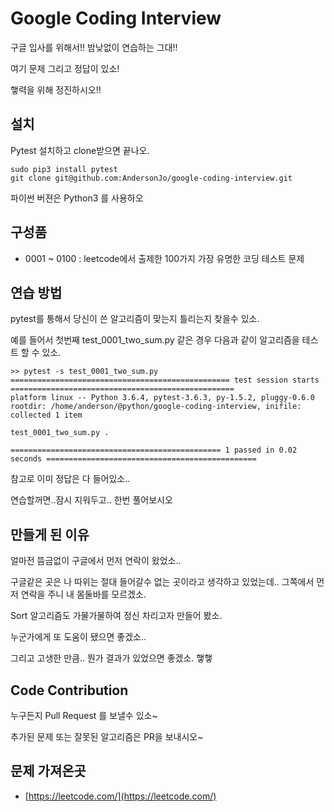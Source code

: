 # Google Coding Interview

구글 입사를 위해서!! 밤낮없이 연습하는 그대!!

여기 문제 그리고 정답이 있소!

햏력을 위해 정진하시오!!

## 설치

Pytest 설치하고 clone받으면 끝나오. 

```
sudo pip3 install pytest
git clone git@github.com:AndersonJo/google-coding-interview.git
```

파이썬 버젼은 Python3 를 사용하오

## 구성품

* 0001 ~ 0100 : leetcode에서 출제한 100가지 가장 유명한 코딩 테스트 문제

## 연습 방법

pytest를 통해서 당신이 쓴 알고리즘이 맞는지 틀리는지 찾을수 있소. 

예를 들어서 첫번째 test_0001_two_sum.py 같은 경우 다음과 같이 알고리즘을 테스트 할 수 있소. 

```
>> pytest -s test_0001_two_sum.py
================================================= test session starts ==================================================
platform linux -- Python 3.6.4, pytest-3.6.3, py-1.5.2, pluggy-0.6.0
rootdir: /home/anderson/@python/google-coding-interview, inifile:
collected 1 item                                                                                                       

test_0001_two_sum.py .

=============================================== 1 passed in 0.02 seconds ===============================================
```

참고로 이미 정답은 다 들어있소.. 

연습할꺼면..잠시 지워두고.. 한번 풀어보시오


## 만들게 된 이유

얼마전 뜸금없이 구글에서 먼저 연락이 왔었소.. 

구글같은 곳은 나 따위는 절대 들어갈수 없는 곳이라고 생각하고 있었는데.. 그쪽에서 먼저 연락을 주니 내  몸둘바를 모르겠소. 

Sort 알고리즘도 가물가물하여 정신 차리고자 만들어 봤소. 

누군가에게 또 도움이 됐으면 좋겠소.. 

그리고 고생한 만큼.. 뭔가 결과가 있었으면 좋겠소. 햏햏


## Code Contribution

누구든지 Pull Request 를 보낼수 있소~ 

추가된 문제 또는 잘못된 알고리즘은 PR을 보내시오~ 


## 문제 가져온곳

* [https://leetcode.com/](https://leetcode.com/)


